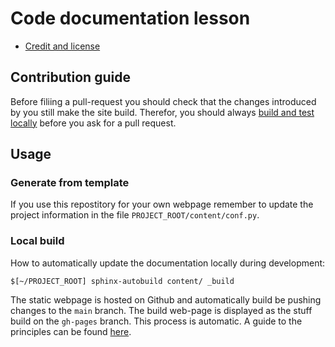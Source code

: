 # Code documentation lesson

- [Credit and license](https://metos-uio.github.io/sphinx-docs-example/license/)
 
## Contribution guide
Before filiing a pull-request you should check that the changes introduced by you still make the site build. Therefor, you should always [build and test locally](https://coderefinery.github.io/sphinx-lesson/contributing-to-a-lesson/#build-and-test-locally) before you ask for a pull request. 

## Usage

### Generate from template
If you use this repostitory for your own webpage remember to update the project information in the file `PROJECT_ROOT/content/conf.py`.   

### Local build
How to automatically update the documentation locally during development: 
```
$[~/PROJECT_ROOT] sphinx-autobuild content/ _build
```

The static webpage is hosted on Github and automatically build be pushing changes to the `main` branch. The build web-page is displayed as the stuff build on the `gh-pages` branch. This process is automatic. A guide to the principles can be found [here](https://pythonrepo.com/repo/executablebooks-sphinx-autobuild-python-documentation). 
 
